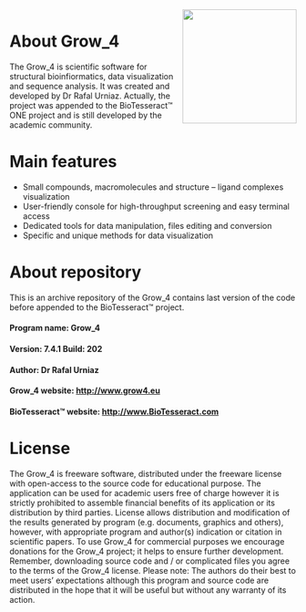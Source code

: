 <div align="right" style="position:relative; float:right;">
  <img src="https://cloud.githubusercontent.com/assets/17867916/17075082/43ef3990-5089-11e6-85fa-ff67c05000b0.png" width="200px"/>
</div>

# About Grow_4

The Grow_4 is scientific software for structural bioinfiormatics, data visualization and sequence analysis. It was created and developed by Dr Rafal Urniaz. Actually, the project was appended to the BioTesseract™ ONE project and is still developed by the academic community. 

# Main features
* Small compounds, macromolecules and structure – ligand complexes visualization
* User-friendly console for high-throughput screening and easy terminal access
* Dedicated tools for data manipulation, files editing and conversion
* Specific and unique methods for data visualization

# About repository
This is an archive repository of the Grow_4 contains last version of the code before appended to the BioTesseract™ project. 

#### Program name: Grow_4 
#### Version: 7.4.1 Build: 202
#### Author: Dr Rafal Urniaz 
#### Grow_4 website: http://www.grow4.eu 
#### BioTesseract™ website: http://www.BioTesseract.com

# License
The Grow_4 is freeware software, distributed under the freeware license with open-access to the source code for educational purpose. The application can be used for academic users free of charge however it is strictly prohibited to assemble financial benefits of its application or its distribution by third parties. License allows distribution and modification of the results generated by program (e.g. documents, graphics and others), however, with appropriate program and author(s) indication or citation in scientific papers. To use Grow_4 for commercial purposes we encourage donations for the Grow_4 project; it helps to ensure further development. Remember, downloading source code and / or complicated files you agree to the terms of the Grow_4 license.
Please note: The authors do their best to meet users’ expectations although this program and source code are distributed in the hope that it will be useful but without any warranty of its action.

